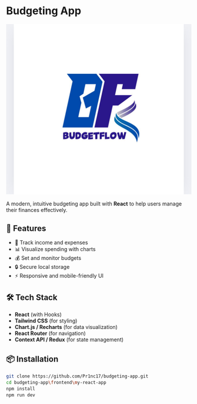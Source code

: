 # Budgeting App

![App Logo](frontend/my-react-app/src/assets/logo.jpeg) <!-- Update the path based on  logo is stored -->

A modern, intuitive budgeting app built with **React** to help users manage their finances effectively.

## 🚀 Features

- 🧾 Track income and expenses
- 📊 Visualize spending with charts
- 💰 Set and monitor budgets
- 🔒 Secure local storage
- ⚡ Responsive and mobile-friendly UI

## 🛠️ Tech Stack

- **React** (with Hooks)
- **Tailwind CSS** (for styling)
- **Chart.js / Recharts** (for data visualization)
- **React Router** (for navigation)
- **Context API / Redux** (for state management)

## 📦 Installation

```bash
git clone https://github.com/Pr1nc17/budgeting-app.git
cd budgeting-app\frontend\my-react-app
npm install
npm run dev
```
